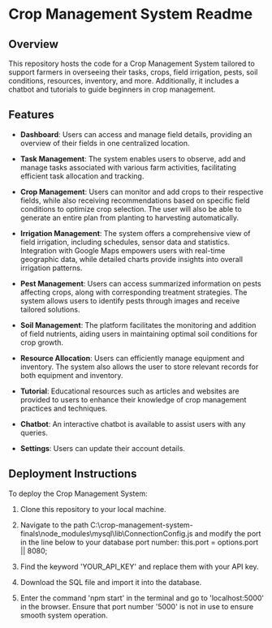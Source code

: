 # Crop Management System Readme

## Overview

This repository hosts the code for a Crop Management System tailored to support farmers in overseeing their tasks, crops, field irrigation, pests, soil conditions, resources, inventory, and more. Additionally, it includes a chatbot and tutorials to guide beginners in crop management.

## Features

- **Dashboard**: Users can access and manage field details, providing an overview of their fields in one centralized location.
  
- **Task Management**: The system enables users to observe, add and manage tasks associated with various farm activities, facilitating efficient task allocation and tracking.

- **Crop Management**: Users can monitor and add crops to their respective fields, while also receiving recommendations based on specific field conditions to optimize crop selection. The user will also be able to generate an entire plan from planting to harvesting automatically.

- **Irrigation Management**: The system offers a comprehensive view of field irrigation, including schedules, sensor data and statistics. Integration with Google Maps empowers users with real-time geographic data, while detailed charts provide insights into overall irrigation patterns.
  
- **Pest Management**: Users can access summarized information on pests affecting crops, along with corresponding treatment strategies. The system allows users to identify pests through images and receive tailored solutions.
  
- **Soil Management**: The platform facilitates the monitoring and addition of field nutrients, aiding users in maintaining optimal soil conditions for crop growth. 
  
- **Resource Allocation**: Users can efficiently manage equipment and inventory. The system also allows the user to store relevant records for both equipment and inventory.
  
- **Tutorial**: Educational resources such as articles and websites are provided to users to enhance their knowledge of crop management practices and techniques.

- **Chatbot**: An interactive chatbot is available to assist users with any queries.
  
- **Settings**: Users can update their account details.

## Deployment Instructions

To deploy the Crop Management System:

1. Clone this repository to your local machine.
   
2. Navigate to the path C:\crop-management-system-finals\node_modules\mysql\lib\ConnectionConfig.js and modify the port in the line below to your database port number:
  this.port               = options.port || 8080;

3. Find the keyword 'YOUR_API_KEY' and replace them with your API key. 
   
4. Download the SQL file and import it into the database.

5. Enter the command 'npm start' in the terminal and go to 'localhost:5000' in the browser. Ensure that port number '5000' is not in use to ensure smooth system operation.
